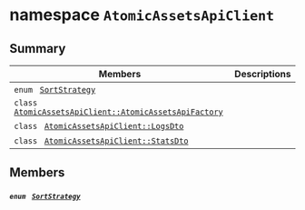 # namespace `AtomicAssetsApiClient` 

## Summary

 Members                                | Descriptions                                
----------------------------------------|---------------------------------------------
`enum ` [`SortStrategy`](#namespace_atomic_assets_api_client_1a1a2688049f7c9dc4f77213ca78b6de0f)            | 
`class ` [`AtomicAssetsApiClient::AtomicAssetsApiFactory`](.github/workflows/documentation/md/AtomicAssetsApiClient--AtomicAssetsApiFactory.md#class_atomic_assets_api_client_1_1_atomic_assets_api_factory) | 
`class ` [`AtomicAssetsApiClient::LogsDto`](.github/workflows/documentation/md/AtomicAssetsApiClient--LogsDto.md#class_atomic_assets_api_client_1_1_logs_dto) | 
`class ` [`AtomicAssetsApiClient::StatsDto`](.github/workflows/documentation/md/AtomicAssetsApiClient--StatsDto.md#class_atomic_assets_api_client_1_1_stats_dto) | 

## Members

##### `enum ` [`SortStrategy`](#namespace_atomic_assets_api_client_1a1a2688049f7c9dc4f77213ca78b6de0f) 

